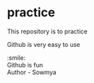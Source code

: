 # practice
This repository is to practice 
<p>Github is very easy to use</p>
:smile:
<br>
Github is fun 
<br>
Author - Sowmya
